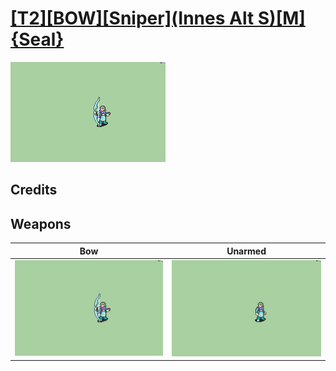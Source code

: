 # [\[T2\]\[BOW\]\[Sniper\]\(Innes Alt S\)\[M\]{Seal}](./)

<img src="./5.%20Bow/Bow_000.png" alt="[T2][BOW][Sniper](Innes Alt S)[M]{Seal} standing" />

## Credits



## Weapons


|Bow |Unarmed |
|  :---: | :---: |
| <img alt="Bow animation" src="./5.%20Bow/Bow.gif" /> | <img alt="Unarmed animation" src="./8.%20Unarmed/Unarmed.gif" /> |
